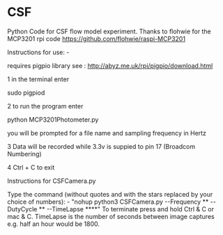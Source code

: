 # CSF
Python Code for CSF flow model experiment.
Thanks to flohwie for the MCP3201 rpi code
https://github.com/flohwie/raspi-MCP3201

Instructions for use: -

requires pigpio library see : http://abyz.me.uk/rpi/pigpio/download.html


1 in the terminal enter

  sudo pigpiod
  
2 to run the program enter
  
  python MCP3201Photometer.py
  
  you will be prompted for a file name and sampling frequency in Hertz
  
3  Data will be recorded while 3.3v is suppied to pin 17 (Broadcom Numbering)

4 Ctrl + C to exit
  
Instructions for CSFCamera.py

Type the command (without quotes and with the stars replaced by your choice of numbers): -
"nohup python3 CSFCamera.py --Frequency ** --DutyCycle ** --TimeLapse ****"
To terminate press and hold Ctrl & C or mac & C.
TimeLapse is the number of seconds between image captures e.g.
half an hour would be 1800.

